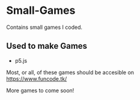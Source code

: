 # Small-Games
Contains small games I coded.
 
## Used to make Games
- p5.js

Most, or all, of these games should be accesible on https://www.funcode.tk/

More games to come soon!
